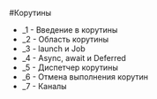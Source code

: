 #Корутины

* _1 - Введение в корутины
* _2 - Область корутины
* _3 - launch и Job
* _4 - Async, await и Deferred
* _5 - Диспетчер корутины
* _6 - Отмена выполнения корутин
* _7 - Каналы